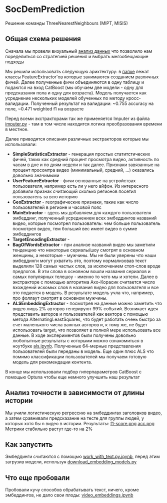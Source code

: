 # SocDemPrediction
Решение команды ThreeNearestNeighbours (MIPT, MISIS)

## Общая схема решения

Сначала мы провели визуальный [анализ данных](eda.ipynb) что позволило нам поределиться со стратегией решения и выбрать мнгообещающие подходы

Мы решили использовать следующую арихтектуру: в [папке](utils/extractors/) лежат классы FeatureExtractor'ов которые занимаются созданием различных фичей. Далее полученные фичи объединяются в одну таблицу и подаются на вход CatBoost (мы обучаем две модели - одну для предсказания пола и одну для возраста). Модель получается как усреднение нескольких моделей обученных по методу кросс-валидации. Полученный результат на валидации: ~0.755 accuracy на поле, ~0.471 weighted f1 на возрасте

Перед всеми экстракторами так же применяется Imputer из файла [imputer.py](utils/imputer.py) - там в том числе находится логика преобразования времени в местное.

Далее приводятся описания различных экстракторов которые мы использовали:

- **SimpleStatisticsExtractor** - генерация простых статитстических фичей, таких как средний процент просмотра видео, активность по часам в дне и по дням недели и так далее. Признаки завязанные на процент просомтра видео (минимальный, средний, ...) оказались довольно значимыми
- **UserFeatureExtractor** - фичи основанные на устройствах пользователя, например есть ли у него айфон. Из интересного добавили признак считающий сколько регионов посетил пользователь за всю историю
- **GeoExtractor** - географические признаки, такие как число пользователей в регионе и часовой пояс
- **MainExtractor** - здесь мы добавляем для каждого пользователя эмбеддинг, полученный усреднением всех эмбеддингов названий видео, которые посмотрел пользователь: чем больше пользователь посмотрел видео, тем больший вес имеет видео в сумме эмбеддингов
- **TargetEncodingExtractor** - 
- **BagOfWordsExtractor** - при анализе названий видео мы заметили тенденцию что некоторые сериалы/шоу смотрят в основном женщины, а некоторые - мужчины. Мы не были уверены что наши эмбеддинги могут ухватить это, поэтому нормализовав текст выделили 128 самых частых слов, за исключением стоп-слов вроде предлогов. В эти слова в основном вошли названия сериалов и самых популярных телешоу - именно то чего мы и хотели. Далее в экстракторе с помощью алгоритма Ахо-Корасик считается число вхождений искомых слов в названия видео для пользователя и все это подается в модель. В результате модель учла что, например, про фоллаут смотрят в основном мужчины.
- **ALSEmbeddingExtractor** - посмотрев на данные можно заметить что видео лишь 2% авторов генерируют 99% событий. Возникает идея представить авторов и пользователей как вектора с помощью метода AlternatingLeastSquares, что будет работать очень быстро за счет маленького числа важных авторов и, к тому же, не будет использовать target, что позволяет в полной мере использовать все данные. В ходе экспериментов были получены довольно любопытные результаты с которыми можно ознакомиться в ноутбуке [als.ipynb](personal/flypew/als.ipynb). Полученные 64-мерные представления пользователей были переданы в модель. Еще один плюс ALS что помимо классификации пользователей мы получаем готовую модель для рекомендации контента.

В конце мы использовали подбор гиперпараметров CatBoost с помощью Optuna чтобы еще немного улучшить наш результат

## Анализ точности в зависимости от длины истории

Мы учили логистическую регрессию на эмбеддингах заголовков видео, а затем сравнивали предсказание на тесте для группы людей, у которых хотя бы n видео в истории. Результаты: [f1-score.png](personal/knifeman/data/f1-score.png) [acc.png](personal/knifeman/data/acc.png)
Метрики стабильно растут где-то на 2%

## Как запустить

Эмбеддинги считаются с помощью [work_with_text.py.ipynb](personal/knifeman/work_with_text.py), перед этим загрузив модели, используя [download_embedding_models.py](download_embedding_models.py)

## Что еще пробовали

Пробовали кучу способов обрабатывать текст, ничего, кроме эмбеддингов, не дало свои плоды: [video_embeddings.ipynb](personal/knifeman/video_embeddings.ipynb)

## 

